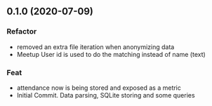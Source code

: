 ## 0.1.0 (2020-07-09)

### Refactor

- removed an extra file iteration when anonymizing data
- Meetup User id is used to do the matching instead of name (text)

### Feat

- attendance now is being stored and exposed as a metric
- Initial Commit. Data parsing, SQLite storing and some queries
